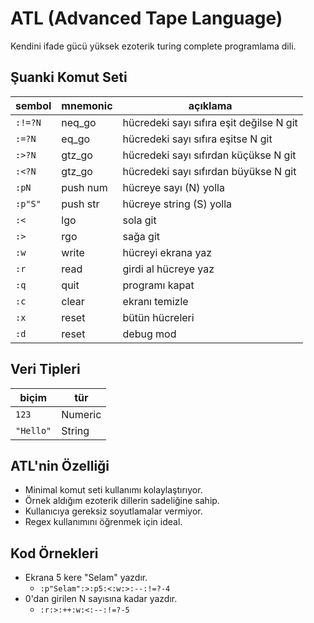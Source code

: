 # ATL (Advanced Tape Language)
Kendini ifade gücü yüksek ezoterik turing complete programlama dili.

## Şuanki Komut Seti

| sembol | mnemonic | açıklama |
| -------|----------|--------- |
|`:!=?N` | neq_go   | hücredeki sayı sıfıra eşit değilse N git |
|`:=?N`  | eq_go    | hücredeki sayı sıfıra eşitse N git |
|`:>?N`  | gtz_go   | hücredeki sayı sıfırdan küçükse N git |
|`:<?N`  | gtz_go   | hücredeki sayı sıfırdan büyükse N git |
|`:pN`   | push num | hücreye sayı (N) yolla |
|`:p"S"`   | push str | hücreye string (S) yolla|
|`:<` | lgo | sola git |
|`:>` | rgo | sağa git |
|`:w` | write | hücreyi ekrana yaz |
|`:r` | read | girdi al hücreye yaz |
|`:q` | quit | programı kapat |
|`:c` | clear | ekranı temizle |
|`:x` | reset | bütün hücreleri |
|`:d` | reset | debug mod |

## Veri Tipleri

| biçim | tür |
| ------|---- |
| `123` | Numeric |
| `"Hello"` | String |

## ATL'nin Özelliği

- Minimal komut seti kullanımı kolaylaştırıyor.
- Örnek aldığım ezoterik dillerin sadeliğine sahip.
- Kullanıcıya gereksiz soyutlamalar vermiyor.
- Regex kullanımını öğrenmek için ideal.

## Kod Örnekleri
- Ekrana 5 kere "Selam" yazdır.
  - `:p"Selam":>:p5:<:w:>:--:!=?-4`
- 0'dan girilen N sayısına kadar yazdır.
  - `:r:>:++:w:<:--:!=?-5`

